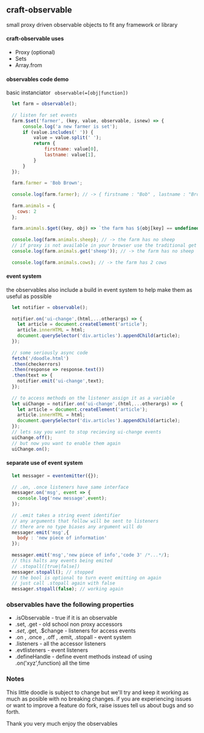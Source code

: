 ## craft-observable
small proxy driven observable objects to fit any framework or library

#### craft-observable uses
* Proxy (optional)
* Sets
* Array.from

#### observables code demo
basic instanciator `` observable(=[obj|function])``

```javascript
  let farm = observable();
  
  // listen for set events
  farm.$set('farmer', (key, value, observable, isnew) => {
      console.log('a new farmer is set');
      if (value.includes(' ')) {
          value = value.split(' ');
          return {
              firstname: value[0],
              lastname: value[1],
          }
      }
  });
  
  farm.farmer = 'Bob Brown';
  
  console.log(farm.farmer); // -> { firstname : "Bob" , lastname : "Brown" }
  
  farm.animals = {
    cows: 2
  };
  
  farm.animals.$get((key, obj) => `the farm has ${obj[key] == undefined ? 'no ' + key : obj[key] + ' ' + key}`);
  
  console.log(farm.animals.sheep); // -> the farm has no sheep
  // if proxy is not available in your browser use the traditional get and set accessor methods
  console.log(farm.animals.get('sheep')); // -> the farm has no sheep
  
  console.log(farm.animals.cows); // -> the farm has 2 cows
```
#### event system 
the observables also include a build in event system to help make them as useful as possible
```javascript
  let notifier = observable();
  
  notifier.on('ui-change',(html,...otherargs) => {
    let article = document.createElement('article');
    article.innerHTML = html;
    document.querySelector('div.articles').appendChild(article);
  });
  
  // some seriously async code
  fetch('/doodle.html')
  .then(checkerrors)
  .then(response => response.text())
  .then(text => {
    notifier.emit('ui-change',text);
  });
  
  // to access methods on the listener assign it as a variable
  let uiChange = notifier.on('ui-change',(html,...otherargs) => {
    let article = document.createElement('article');
    article.innerHTML = html;
    document.querySelector('div.articles').appendChild(article);
  });
  // lets say you want to stop recieving ui-change events
  uiChange.off();
  // but now you want to enable them again
  uiChange.on();
```
#### separate use of event system

```javascript
  let messager = eventemitter({});
  
  // .on, .once listeners have same interface
  messager.on('msg', event => {
    console.log('new message',event);
  });
  
  // .emit takes a string event identifier
  // any arguments that follow will be sent to listeners 
  // there are no type biases any argument will do
  messager.emit('msg',{
    body : 'new piece of information'
  });
  
  messager.emit('msg','new piece of info','code 3' /*...*/);
  // this halts any events being emited 
  // .stopall([true|false])
  messager.stopall(); // stopped
  // the bool is optional to turn event emitting on again
  // just call .stopall again with false
  messager.stopall(false); // working again
```

### observables have the following properties
* .isObservable - true if it is an observable
* .set, .get - old school non proxy accessors
* .$set, .$get, .$change - listeners for access events
* .on , .once , .off , .emit, .stopall - event system
* .listeners - all the accessor listeners
* .evtlisteners - event listeners
* .defineHandle - define event methods instead of using .on('xyz',function) all the time

### Notes
This little doodle is subject to change but we'll try and keep it working as much as posible
with no breaking changes. if you are experiencing issues or want to improve a feature do fork, 
raise issues tell us about bugs and so forth.

Thank you very much enjoy the observables
